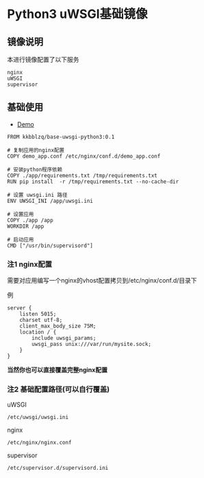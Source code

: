 # Python3 uWSGI基础镜像

## 镜像说明
本进行镜像配置了以下服务
```
nginx
uWSGI
supervisor
```

## 基础使用
* [Demo](./demo/)  

```
FROM kkbblzq/base-uwsgi-python3:0.1

# 复制应用的nginx配置
COPY demo_app.conf /etc/nginx/conf.d/demo_app.conf

# 安装python程序依赖
COPY ./app/requirements.txt /tmp/requirements.txt
RUN pip install  -r /tmp/requirements.txt --no-cache-dir

# 设置 uwsgi.ini 路径
ENV UWSGI_INI /app/uwsgi.ini

# 设置应用
COPY ./app /app
WORKDIR /app

# 启动应用
CMD ["/usr/bin/supervisord"]
```

### 注1 nginx配置
需要对应用编写一个nginx的vhost配置拷贝到/etc/nginx/conf.d/目录下


例

```
server {
    listen 5015;
    charset utf-8;
    client_max_body_size 75M;
    location / {
        include uwsgi_params;
        uwsgi_pass unix:///var/run/mysite.sock;
    }
}
```

**当然你也可以直接覆盖完整nginx配置**

### 注2 基础配置路径(可以自行覆盖)


uWSGI

```
/etc/uwsgi/uwsgi.ini
```

nginx

```
/etc/nginx/nginx.conf
```

supervisor

```
/etc/supervisor.d/supervisord.ini
```
